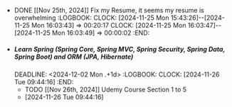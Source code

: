 - DONE [[Nov 25th, 2024]] Fix my Resume, it seems my resume is overwhelming
  :LOGBOOK:
  CLOCK: [2024-11-25 Mon 15:43:26]--[2024-11-25 Mon 16:03:43] =>  00:20:17
  CLOCK: [2024-11-25 Mon 16:03:47]--[2024-11-25 Mon 16:03:49] =>  00:00:02
  :END:
- ##### Learn Spring (Spring Core, Spring MVC, Spring Security, Spring Data, Spring Boot) and ORM (JPA, Hibernate)
  DEADLINE: <2024-12-02 Mon .+1d>
  :LOGBOOK:
  CLOCK: [2024-11-26 Tue 09:44:16]
  :END:
	- TODO [[Nov 26th, 2024]] Udemy Course Section 1 to 5
	- [2024-11-26 Tue 09:44:16]